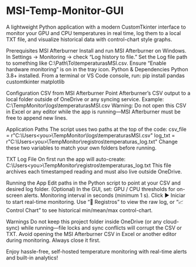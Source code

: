 # MSI-Temp-Monitor-GUI
A lightweight Python application with a modern CustomTkinter interface to monitor your GPU and CPU temperatures in real time, log them to a local TXT file, and visualize historical data with control-chart style graphs.

Prerequisites
MSI Afterburner
Install and run MSI Afterburner on Windows.
In Settings → Monitoring → check “Log history to file.”
Set the Log file path to something like C:\Path\To\temperaturasMSI.csv.
Ensure “Enable hardware monitoring” is on in the tray icon.
Python & Dependencies
Python 3.8+ installed.
From a terminal or VS Code console, run:
pip install pandas customtkinter matplotlib

Configuration
CSV from MSI Afterburner
Point Afterburner’s CSV output to a local folder outside of OneDrive or any syncing service.
Example:
C:\TempMonitor\logs\temperaturasMSI.csv
Warning: Do not open this CSV in Excel or any editor while the app is running—MSI Afterburner must be free to append new lines.

Application Paths
The script uses two paths at the top of the code:
csv_file  = r"C:\Users\<you>\TempMonitor\logs\temperaturasMSI.csv"
log_txt   = r"C:\Users\<you>\TempMonitor\registros\temperaturas_log.txt"
Change these two variables to match your own folders before running.

TXT Log File
On first run the app will auto-create:
C:\Users\<you>\TempMonitor\registros\temperaturas_log.txt
This file archives each timestamped reading and must also live outside OneDrive.

Running the App
Edit paths in the Python script to point at your CSV and desired log folder.
(Optional) In the GUI, set:
GPU / CPU thresholds for on-screen alerts.
Monitoring interval in seconds (minimum 1 s).
Click ▶️ Iniciar to start real-time monitoring.
Use “📄 Registros” to view the raw log, or “📈 Control Chart” to see historical min/mean/max control-chart.

Warnings
Do not keep this project folder inside OneDrive (or any cloud-sync) while running—file locks and sync conflicts will corrupt the CSV or TXT.
Avoid opening the MSI Afterburner CSV in Excel or another editor during monitoring. Always close it first.

Enjoy hassle-free, self-hosted temperature monitoring with real-time alerts and built-in analytics!
